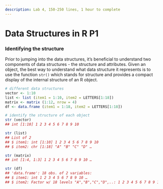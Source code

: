 ```yaml
---
description: Lab 4, 150-250 lines, 1 hour to complete
---
```


# Data Structures in R P1

### Identifying the structure

Prior to jumping into the data structures, it’s beneficial to understand two components of data structures - the structure and attributes. Given an object, the best way to understand what data structure it represents is to use the function `str()` which stands for structure and provides a compact display of the internal structure of an R object.

```r
# different data structures
vector <- 1:10
list <- list (item1 = 1:10, item2 = LETTERS[1:18])
matrix <- matrix (1:12, nrow = 4)
df <- data.frame (item1 = 1:18, item2 = LETTERS[1:18])

# identify the structure of each object
str (vector)
## int [1:10] 1 2 3 4 5 6 7 8 9 10

str (list)
## List of 2
## $ item1: int [1:10] 1 2 3 4 5 6 7 8 9 10
## $ item2: chr [1:18] "A" "B" "C" "D" …

str (matrix)
## int [1:4, 1:3] 1 2 3 4 5 6 7 8 9 10 …

str (df)
## 'data.frame': 18 obs. of 2 variables:
## $ item1: int 1 2 3 4 5 6 7 8 9 10 …
## $ item2: Factor w/ 18 levels "A","B","C","D",..: 1 2 3 4 5 6 7 8 9 10 …
```
